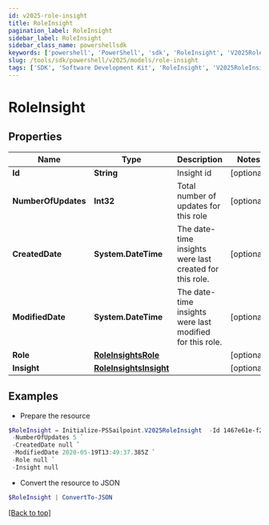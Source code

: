 ```yaml
---
id: v2025-role-insight
title: RoleInsight
pagination_label: RoleInsight
sidebar_label: RoleInsight
sidebar_class_name: powershellsdk
keywords: ['powershell', 'PowerShell', 'sdk', 'RoleInsight', 'V2025RoleInsight'] 
slug: /tools/sdk/powershell/v2025/models/role-insight
tags: ['SDK', 'Software Development Kit', 'RoleInsight', 'V2025RoleInsight']
---
```



# RoleInsight

## Properties

Name | Type | Description | Notes
------------ | ------------- | ------------- | -------------
**Id** | **String** | Insight id | [optional] 
**NumberOfUpdates** | **Int32** | Total number of updates for this role | [optional] 
**CreatedDate** | **System.DateTime** | The date-time insights were last created for this role. | [optional] 
**ModifiedDate** | **System.DateTime** | The date-time insights were last modified for this role. | [optional] 
**Role** | [**RoleInsightsRole**](role-insights-role) |  | [optional] 
**Insight** | [**RoleInsightsInsight**](role-insights-insight) |  | [optional] 

## Examples

- Prepare the resource
```powershell
$RoleInsight = Initialize-PSSailpoint.V2025RoleInsight  -Id 1467e61e-f284-439c-ba2d-c6cc11cf0941 `
 -NumberOfUpdates 5 `
 -CreatedDate null `
 -ModifiedDate 2020-05-19T13:49:37.385Z `
 -Role null `
 -Insight null
```

- Convert the resource to JSON
```powershell
$RoleInsight | ConvertTo-JSON
```


[[Back to top]](#) 

